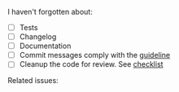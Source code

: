 <!-- What has been done? Why? What problem is being solved? -->


I haven't forgotten about:
- [ ] Tests
- [ ] Changelog
- [ ] Documentation
- [ ] Commit messages comply with the [guideline](https://www.tarantool.io/en/doc/latest/dev_guide/developer_guidelines/#how-to-write-a-commit-message)
- [ ] Cleanup the code for review. See [checklist](https://github.com/tarantool/cartridge-java/blob/master/docs/review-checklist.md)

Related issues:
<!-- Needed for #123 -->
<!-- See also #456, #789 -->
<!-- Part of #123 -->
<!-- Closes #456 -->
